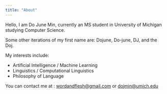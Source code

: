 ```yaml
---
title: "About"
---
```


Hello, I am Do June Min, currently an MS student in University of Michigan studying Computer Science. 

Some other iterations of my first name are: Dojune, Do-june, DJ, and the Doj. 

My interests include:
- Artificial Intelligence / Machine Learning
- Linguistics / Computational Linguistics
- Philosophy of Language

You can contact me at : <a href="wordandflesh@gmail.com">wordandflesh@gmail.com</a> or <a href="dojmin@umich.edu">dojmin@umich.edu</a>
